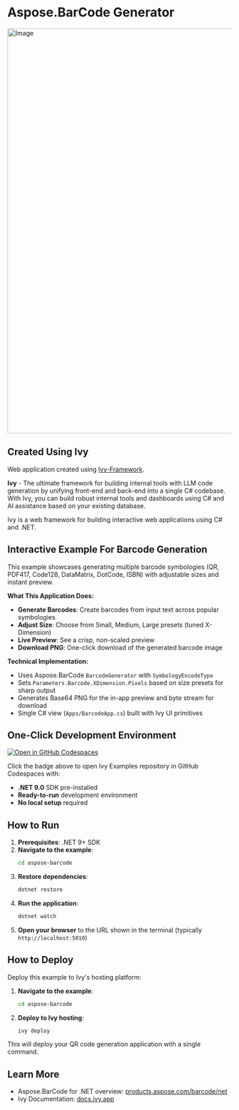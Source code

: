 # Aspose.BarCode Generator

<img width="1916" height="909" alt="Image" src="https://github.com/user-attachments/assets/3ae37d9a-cc50-4a9a-878a-1973daca1dbb" />

## Created Using Ivy

Web application created using [Ivy-Framework](https://github.com/Ivy-Interactive/Ivy-Framework).

**Ivy** - The ultimate framework for building internal tools with LLM code generation by unifying front-end and back-end into a single C# codebase. With Ivy, you can build robust internal tools and dashboards using C# and AI assistance based on your existing database.

Ivy is a web framework for building interactive web applications using C# and .NET.

## Interactive Example For Barcode Generation

This example showcases generating multiple barcode symbologies (QR, PDF417, Code128, DataMatrix, DotCode, ISBN) with adjustable sizes and instant preview.

**What This Application Does:**

- **Generate Barcodes**: Create barcodes from input text across popular symbologies
- **Adjust Size**: Choose from Small, Medium, Large presets (tuned X-Dimension)
- **Live Preview**: See a crisp, non-scaled preview
- **Download PNG**: One-click download of the generated barcode image

**Technical Implementation:**

- Uses Aspose.BarCode `BarcodeGenerator` with `SymbologyEncodeType`
- Sets `Parameters.Barcode.XDimension.Pixels` based on size presets for sharp output
- Generates Base64 PNG for the in-app preview and byte stream for download
- Single C# view (`Apps/BarcodeApp.cs`) built with Ivy UI primitives

## One-Click Development Environment

[![Open in GitHub Codespaces](https://github.com/codespaces/badge.svg)](https://github.com/codespaces/new?hide_repo_select=true&ref=main&repo=Ivy-Interactive%2FIvy-Examples&machine=standardLinux32gb&devcontainer_path=.devcontainer%2Faspose-barcode%2Fdevcontainer.json&location=EuropeWest)

Click the badge above to open Ivy Examples repository in GitHub Codespaces with:
- **.NET 9.0** SDK pre-installed
- **Ready-to-run** development environment
- **No local setup** required

## How to Run

1. **Prerequisites**: .NET 9+ SDK
2. **Navigate to the example**:
   ```bash
   cd aspose-barcode
   ```
3. **Restore dependencies**:
   ```bash
   dotnet restore
   ```
4. **Run the application**:
   ```bash
   dotnet watch
   ```
5. **Open your browser** to the URL shown in the terminal (typically `http://localhost:5010`)

## How to Deploy

Deploy this example to Ivy's hosting platform:

1. **Navigate to the example**:
   ```bash
   cd aspose-barcode
   ```
2. **Deploy to Ivy hosting**:
   ```bash
   ivy deploy
   ```
This will deploy your QR code generation application with a single command.

## Learn More

- Aspose.BarCode for .NET overview: [products.aspose.com/barcode/net](https://products.aspose.com/barcode/net/)
- Ivy Documentation: [docs.ivy.app](https://docs.ivy.app)